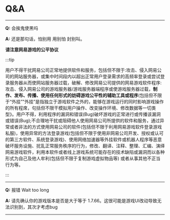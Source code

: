 # Q&A

---

**Q:** 会挨鬼使黑吗

**A:** 还是那句话，怕别用 用别怕 封别叫。

**请注意网易游戏的公平协议**

:::tip

用户不得干扰网易公司正常地提供软件和服务，包括但不限于:攻击、侵入网易公司的网站服务器，或集中时间段内以超出正常用户登录需求的高频率登录或尝试登录服务器从而使网站服务器过载，破解、修改网易公司提供的网易游戏软件程序:攻击、侵入网易公司的游戏服务器/游戏服务器端程序或使游戏服务器过载，**制作、发布、传播、使用任何形式的妨碍游戏公平性的辅助工具或程序**(包括但不限于“外挂”"外挂”是指独立于游戏软件之外的，能够在游戏运行的同时影响游戏操作的所有程席，句括但不限干模拟用户操作、改变操作环境、修改数据等一切类型》。用户不得，利用程序的漏洞和错误(Bug)破坏游戏的正常进行或传播该漏洞或错误(Bug);不合理地干扰或阻碍他人使用网易公司所提供的软件和服务，通过异常或者非法的方式使用网易公司的软件(包括但不限于利用网易游戏软件登录游戏私服)，使用异常的方法登录游戏(包括但不限于使用非网易公司开发、授权或认可的第三方软件、系统登录游戏)、使用网络加速器等外挂软件或机器人程序等恶意破坏服务设施、扰乱正常服务秩序的行为，修改、翻译、注释、整理、汇编、演绎网易游戏软件，利用本软件或者线上游戏系统可能存在的技术缺陷或漏洞而以各种形式为自己及他人牟利(包括但不限于复制游戏虚拟物品等) 或者从事其他不正当行为等。

:::

---

**Q:** 报错 Wait too long

**A:** 请先确认你的游戏版本是否是大于等于 1.7.66。这很可能是游戏UI改动导致无法识别到，其次才考虑bug

---